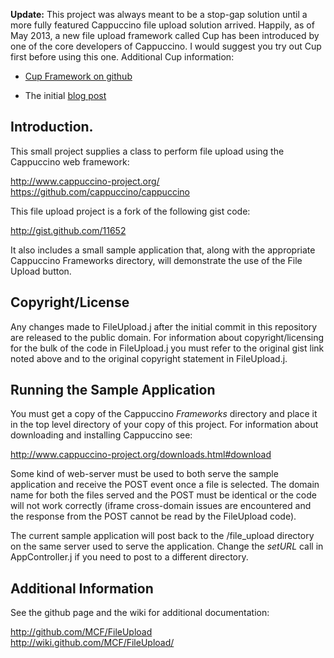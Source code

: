 **Update:** This project was always meant to be a stop-gap solution until a
more fully featured Cappuccino file upload solution arrived.  Happily, as of
May 2013, a new file upload framework called Cup has been introduced by one of
the core developers of Cappuccino.  I would suggest you try out Cup first
before using this one.  Additional Cup information:

* [Cup Framework on github](https://github.com/aparajita/Cup)

* The initial [blog post](http://www.cappuccino-project.org/blog/2013/05/cup-the-file-upload-framework.html)

## Introduction.

This small project supplies a class to perform file upload using the Cappuccino
web framework:

http://www.cappuccino-project.org/
https://github.com/cappuccino/cappuccino

This file upload project is a fork of the following gist code:

http://gist.github.com/11652

It also includes a small sample application that, along with the appropriate
Cappuccino Frameworks directory, will demonstrate the use of the File Upload
button.

## Copyright/License

Any changes made to FileUpload.j after the initial commit in this repository
are released to the public domain.  For information about copyright/licensing
for the bulk of the code in FileUpload.j you must refer to the original gist
link noted above and to the original copyright statement in FileUpload.j.

## Running the Sample Application

You must get a copy of the Cappuccino _Frameworks_ directory and place it in
the top level directory of your copy of this project.  For information about
downloading and installing Cappuccino see:

http://www.cappuccino-project.org/downloads.html#download

Some kind of web-server must be used to both serve the sample application and
receive the POST event once a file is selected.  The domain name for both the
files served and the POST must be identical or the code will not work correctly
(iframe cross-domain issues are encountered and the response from the POST
cannot be read by the FileUpload code).

The current sample application will post back to the /file\_upload directory on
the same server used to serve the application.  Change the _setURL_ call in
AppController.j if you need to post to a different directory.

## Additional Information

See the github page and the wiki for additional documentation:

http://github.com/MCF/FileUpload  
http://wiki.github.com/MCF/FileUpload/
